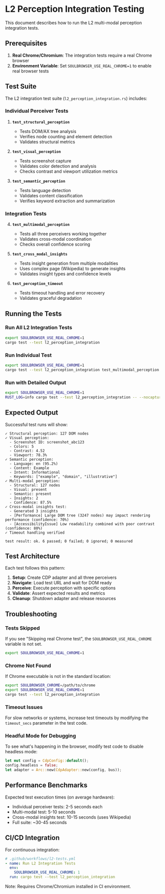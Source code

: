 # L2 Perception Integration Testing

This document describes how to run the L2 multi-modal perception integration tests.

## Prerequisites

1. **Real Chrome/Chromium**: The integration tests require a real Chrome browser
2. **Environment Variable**: Set `SOULBROWSER_USE_REAL_CHROME=1` to enable real browser tests

## Test Suite

The L2 integration test suite (`l2_perception_integration.rs`) includes:

### Individual Perceiver Tests

1. **`test_structural_perception`**
   - Tests DOM/AX tree analysis
   - Verifies node counting and element detection
   - Validates structural metrics

2. **`test_visual_perception`**
   - Tests screenshot capture
   - Validates color detection and analysis
   - Checks contrast and viewport utilization metrics

3. **`test_semantic_perception`**
   - Tests language detection
   - Validates content classification
   - Verifies keyword extraction and summarization

### Integration Tests

4. **`test_multimodal_perception`**
   - Tests all three perceivers working together
   - Validates cross-modal coordination
   - Checks overall confidence scoring

5. **`test_cross_modal_insights`**
   - Tests insight generation from multiple modalities
   - Uses complex page (Wikipedia) to generate insights
   - Validates insight types and confidence levels

6. **`test_perception_timeout`**
   - Tests timeout handling and error recovery
   - Validates graceful degradation

## Running the Tests

### Run All L2 Integration Tests

```bash
export SOULBROWSER_USE_REAL_CHROME=1
cargo test --test l2_perception_integration
```

### Run Individual Test

```bash
export SOULBROWSER_USE_REAL_CHROME=1
cargo test --test l2_perception_integration test_multimodal_perception -- --nocapture
```

### Run with Detailed Output

```bash
export SOULBROWSER_USE_REAL_CHROME=1
RUST_LOG=info cargo test --test l2_perception_integration -- --nocapture
```

## Expected Output

Successful test runs will show:

```
✓ Structural perception: 127 DOM nodes
✓ Visual perception:
  - Screenshot ID: screenshot_abc123
  - Colors: 5
  - Contrast: 4.52
  - Viewport: 78.3%
✓ Semantic perception:
  - Language: en (95.2%)
  - Content: Example
  - Intent: Informational
  - Keywords: ["example", "domain", "illustrative"]
✓ Multi-modal perception:
  - Structural: 127 nodes
  - Visual: present
  - Semantic: present
  - Insights: 2
  - Confidence: 87.5%
✓ Cross-modal insights test:
  - Generated 3 insights
  - [Performance] Large DOM tree (3247 nodes) may impact rendering performance (confidence: 70%)
  - [AccessibilityIssue] Low readability combined with poor contrast (confidence: 80%)
✓ Timeout handling verified

test result: ok. 6 passed; 0 failed; 0 ignored; 0 measured
```

## Test Architecture

Each test follows this pattern:

1. **Setup**: Create CDP adapter and all three perceivers
2. **Navigate**: Load test URL and wait for DOM ready
3. **Perceive**: Execute perception with specific options
4. **Validate**: Assert expected results and metrics
5. **Cleanup**: Shutdown adapter and release resources

## Troubleshooting

### Tests Skipped

If you see "Skipping real Chrome test", the `SOULBROWSER_USE_REAL_CHROME` variable is not set.

```bash
export SOULBROWSER_USE_REAL_CHROME=1
```

### Chrome Not Found

If Chrome executable is not in the standard location:

```bash
export SOULBROWSER_CHROME=/path/to/chrome
export SOULBROWSER_USE_REAL_CHROME=1
cargo test --test l2_perception_integration
```

### Timeout Issues

For slow networks or systems, increase test timeouts by modifying the `timeout_secs` parameter in the test code.

### Headful Mode for Debugging

To see what's happening in the browser, modify test code to disable headless mode:

```rust
let mut config = CdpConfig::default();
config.headless = false;
let adapter = Arc::new(CdpAdapter::new(config, bus));
```

## Performance Benchmarks

Expected test execution times (on average hardware):

- Individual perceiver tests: 2-5 seconds each
- Multi-modal test: 5-10 seconds
- Cross-modal insights test: 10-15 seconds (uses Wikipedia)
- Full suite: ~30-45 seconds

## CI/CD Integration

For continuous integration:

```yaml
# .github/workflows/l2-tests.yml
- name: Run L2 Integration Tests
  env:
    SOULBROWSER_USE_REAL_CHROME: 1
  run: cargo test --test l2_perception_integration
```

Note: Requires Chrome/Chromium installed in CI environment.
